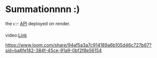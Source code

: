 # Summationnnn :)

the 👉 [API](https://avitsmodel.onrender.com/predict) deployed on render. <br>

video:[Link](https://www.loom.com/share/94af5a3a7c914189a6b105d46c727b67?sid=ba6fe182-384f-45ce-91a9-0bf2f8e56154)

https://www.loom.com/share/94af5a3a7c914189a6b105d46c727b67?sid=ba6fe182-384f-45ce-91a9-0bf2f8e56154

